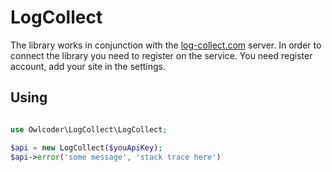 <h1>LogCollect</h1>

The library works in conjunction with the [log-collect.com](https://log-collect.com) server. In order to connect the library you need to register on the service.
You need register account, add your site in the settings. 

## Using

```php

use Owlcoder\LogCollect\LogCollect;

$api = new LogCollect($youApiKey);
$api->error('some message', 'stack trace here')

```